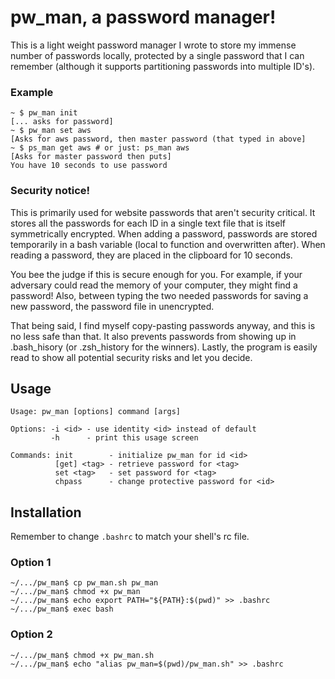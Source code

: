 # pw_man, a password manager!

This is a light weight password manager I wrote to store my immense number of passwords locally, protected by a single password that I can remember (although it supports partitioning passwords into multiple ID's).

### Example
```
~ $ pw_man init
[... asks for password]
~ $ pw_man set aws
[Asks for aws password, then master password (that typed in above]
~ $ ps_man get aws # or just: ps_man aws
[Asks for master password then puts]
You have 10 seconds to use password 
```

### Security notice!
This is primarily used for website passwords that aren't security critical. It stores all the passwords for each ID in a single text file that is itself symmetrically encrypted. When adding a password, passwords are stored temporarily in a bash variable (local to function and overwritten after). When reading a password, they are placed in the clipboard for 10 seconds. 

You bee the judge if this is secure enough for you. For example, if your adversary could read the memory of your computer, they might find a password! Also, between typing the two needed passwords for saving a new password, the password file in unencrypted.

That being said, I find myself copy-pasting passwords anyway, and this is no less safe than that. It also prevents passwords from showing up in .bash_hisory (or .zsh_history for the winners). Lastly, the program is easily read to show all potential security risks and let you decide.

## Usage
```
Usage: pw_man [options] command [args]                                 

Options: -i <id> - use identity <id> instead of default                
         -h      - print this usage screen                             

Commands: init        - initialize pw_man for id <id>                  
          [get] <tag> - retrieve password for <tag>                    
          set <tag>   - set password for <tag>                         
          chpass      - change protective password for <id> 
```

## Installation 
Remember to change `.bashrc` to match your shell's rc file.
### Option 1
```
~/.../pw_man$ cp pw_man.sh pw_man
~/.../pw_man$ chmod +x pw_man
~/.../pw_man$ echo export PATH="${PATH}:$(pwd)" >> .bashrc
~/.../pw_man$ exec bash
```
### Option 2
```
~/.../pw_man$ chmod +x pw_man.sh
~/.../pw_man$ echo "alias pw_man=$(pwd)/pw_man.sh" >> .bashrc
```
